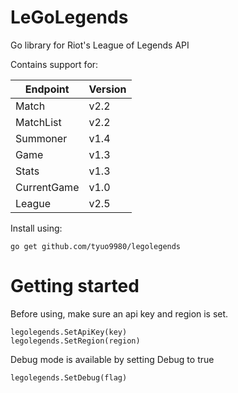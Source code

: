 # LeGoLegends
Go library for Riot's League of Legends API

Contains support for:

| Endpoint    | Version |
| ----------- | ------- |
| Match       | v2.2    |
| MatchList   | v2.2    |
| Summoner    | v1.4    |
| Game        | v1.3    |
| Stats       | v1.3    |
| CurrentGame | v1.0    |
| League      | v2.5    |

Install using:
```
go get github.com/tyuo9980/legolegends
```

# Getting started
Before using, make sure an api key and region is set.
```
legolegends.SetApiKey(key)
legolegends.SetRegion(region)
```

Debug mode is available by setting Debug to true
```
legolegends.SetDebug(flag)
```
